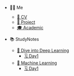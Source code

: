 <!-- docs/_sidebar.md -->

* 👨‍💻 Me
  * [📄 CV](Me/CV.md)
  * [🚀 Project](Me/Project.md)
  * [🎓 Academic](Me/Academic.md)

* 📚 StudyNotes
  * [📘 Dive into Deep Learning](StudyNotes/DiveintoDeepLearning/Notes/README.md)
    * [🗓️ Day1](StudyNotes/DiveintoDeepLearning/Notes/day1.md) 
  * [📘 Machine Learning](StudyNotes/MachineLearning/Notes/README.md)
    * [🗓️ Day1](StudyNotes/MachineLearning/Notes/day1.md)

